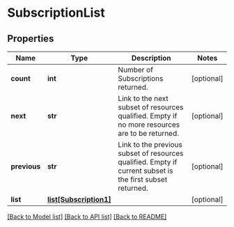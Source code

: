 # SubscriptionList

## Properties
Name | Type | Description | Notes
------------ | ------------- | ------------- | -------------
**count** | **int** | Number of Subscriptions returned.  | [optional] 
**next** | **str** | Link to the next subset of resources qualified. Empty if no more resources are to be returned.  | [optional] 
**previous** | **str** | Link to the previous subset of resources qualified. Empty if current subset is the first subset returned.  | [optional] 
**list** | [**list[Subscription1]**](Subscription1.md) |  | [optional] 

[[Back to Model list]](../README.md#documentation-for-models) [[Back to API list]](../README.md#documentation-for-api-endpoints) [[Back to README]](../README.md)


